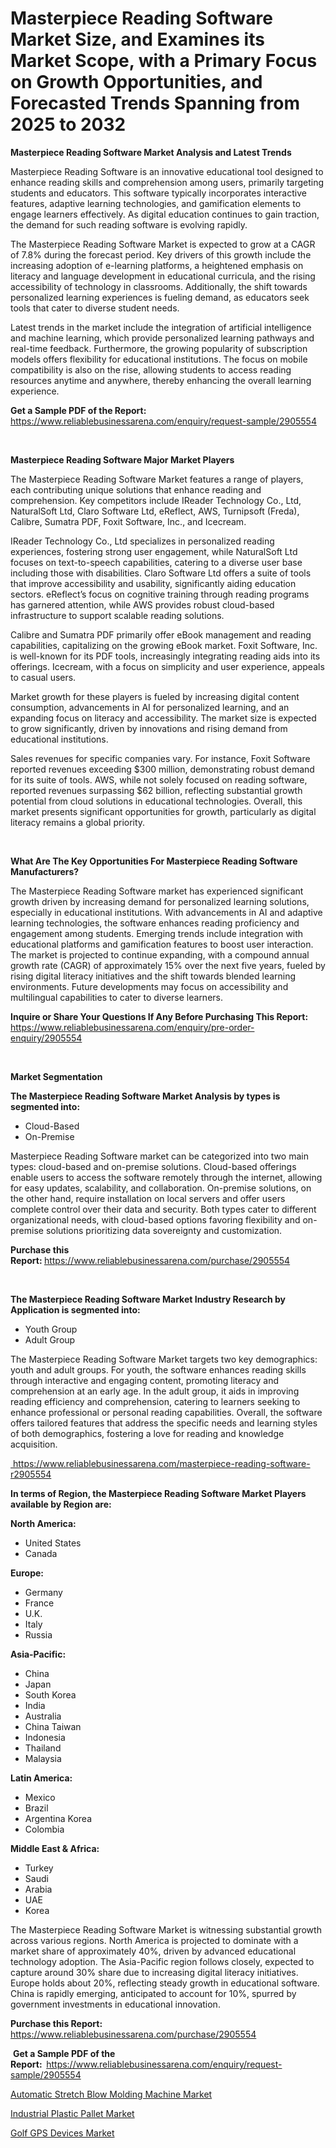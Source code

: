 <p><h1>Masterpiece Reading Software Market Size, and Examines its Market Scope, with a Primary Focus on Growth Opportunities, and Forecasted Trends Spanning from 2025 to 2032</h1></p><p><strong>Masterpiece Reading Software Market Analysis and Latest Trends</strong></p>
<p><p>Masterpiece Reading Software is an innovative educational tool designed to enhance reading skills and comprehension among users, primarily targeting students and educators. This software typically incorporates interactive features, adaptive learning technologies, and gamification elements to engage learners effectively. As digital education continues to gain traction, the demand for such reading software is evolving rapidly.</p><p>The Masterpiece Reading Software Market is expected to grow at a CAGR of 7.8% during the forecast period. Key drivers of this growth include the increasing adoption of e-learning platforms, a heightened emphasis on literacy and language development in educational curricula, and the rising accessibility of technology in classrooms. Additionally, the shift towards personalized learning experiences is fueling demand, as educators seek tools that cater to diverse student needs.</p><p>Latest trends in the market include the integration of artificial intelligence and machine learning, which provide personalized learning pathways and real-time feedback. Furthermore, the growing popularity of subscription models offers flexibility for educational institutions. The focus on mobile compatibility is also on the rise, allowing students to access reading resources anytime and anywhere, thereby enhancing the overall learning experience.</p></p>
<p><strong>Get a Sample PDF of the Report:&nbsp;</strong> <a href="https://www.reliablebusinessarena.com/enquiry/request-sample/2905554?utm_campaign=1841&utm_medium=2&utm_source=Github&utm_content=ia&utm_term=12032025&utm_id=masterpiece-reading-software">https://www.reliablebusinessarena.com/enquiry/request-sample/2905554</a></p>
<p>&nbsp;</p>
<p><strong>Masterpiece Reading Software Major Market Players</strong></p>
<p><p>The Masterpiece Reading Software Market features a range of players, each contributing unique solutions that enhance reading and comprehension. Key competitors include IReader Technology Co., Ltd, NaturalSoft Ltd, Claro Software Ltd, eReflect, AWS, Turnipsoft (Freda), Calibre, Sumatra PDF, Foxit Software, Inc., and Icecream.</p><p>IReader Technology Co., Ltd specializes in personalized reading experiences, fostering strong user engagement, while NaturalSoft Ltd focuses on text-to-speech capabilities, catering to a diverse user base including those with disabilities. Claro Software Ltd offers a suite of tools that improve accessibility and usability, significantly aiding education sectors. eReflect’s focus on cognitive training through reading programs has garnered attention, while AWS provides robust cloud-based infrastructure to support scalable reading solutions.</p><p>Calibre and Sumatra PDF primarily offer eBook management and reading capabilities, capitalizing on the growing eBook market. Foxit Software, Inc. is well-known for its PDF tools, increasingly integrating reading aids into its offerings. Icecream, with a focus on simplicity and user experience, appeals to casual users.</p><p>Market growth for these players is fueled by increasing digital content consumption, advancements in AI for personalized learning, and an expanding focus on literacy and accessibility. The market size is expected to grow significantly, driven by innovations and rising demand from educational institutions.</p><p>Sales revenues for specific companies vary. For instance, Foxit Software reported revenues exceeding $300 million, demonstrating robust demand for its suite of tools. AWS, while not solely focused on reading software, reported revenues surpassing $62 billion, reflecting substantial growth potential from cloud solutions in educational technologies. Overall, this market presents significant opportunities for growth, particularly as digital literacy remains a global priority.</p></p>
<p>&nbsp;</p>
<p><strong>What Are The Key Opportunities For Masterpiece Reading Software Manufacturers?</strong></p>
<p><p>The Masterpiece Reading Software market has experienced significant growth driven by increasing demand for personalized learning solutions, especially in educational institutions. With advancements in AI and adaptive learning technologies, the software enhances reading proficiency and engagement among students. Emerging trends include integration with educational platforms and gamification features to boost user interaction. The market is projected to continue expanding, with a compound annual growth rate (CAGR) of approximately 15% over the next five years, fueled by rising digital literacy initiatives and the shift towards blended learning environments. Future developments may focus on accessibility and multilingual capabilities to cater to diverse learners.</p></p>
<p><strong>Inquire or Share Your Questions If Any Before Purchasing This Report:</strong> <a href="https://www.reliablebusinessarena.com/enquiry/pre-order-enquiry/2905554?utm_campaign=1841&utm_medium=2&utm_source=Github&utm_content=ia&utm_term=12032025&utm_id=masterpiece-reading-software">https://www.reliablebusinessarena.com/enquiry/pre-order-enquiry/2905554</a></p>
<p>&nbsp;</p>
<p><strong>Market Segmentation</strong></p>
<p><strong>The Masterpiece Reading Software Market Analysis by types is segmented into:</strong></p>
<p><ul><li>Cloud-Based</li><li>On-Premise</li></ul></p>
<p><p>Masterpiece Reading Software market can be categorized into two main types: cloud-based and on-premise solutions. Cloud-based offerings enable users to access the software remotely through the internet, allowing for easy updates, scalability, and collaboration. On-premise solutions, on the other hand, require installation on local servers and offer users complete control over their data and security. Both types cater to different organizational needs, with cloud-based options favoring flexibility and on-premise solutions prioritizing data sovereignty and customization.</p></p>
<p><strong>Purchase this Report:&nbsp;</strong><a href="https://www.reliablebusinessarena.com/purchase/2905554?utm_campaign=1841&utm_medium=2&utm_source=Github&utm_content=ia&utm_term=12032025&utm_id=masterpiece-reading-software">https://www.reliablebusinessarena.com/purchase/2905554</a></p>
<p>&nbsp;</p>
<p><strong>The Masterpiece Reading Software Market Industry Research by Application is segmented into:</strong></p>
<p><ul><li>Youth Group</li><li>Adult Group</li></ul></p>
<p><p>The Masterpiece Reading Software Market targets two key demographics: youth and adult groups. For youth, the software enhances reading skills through interactive and engaging content, promoting literacy and comprehension at an early age. In the adult group, it aids in improving reading efficiency and comprehension, catering to learners seeking to enhance professional or personal reading capabilities. Overall, the software offers tailored features that address the specific needs and learning styles of both demographics, fostering a love for reading and knowledge acquisition.</p></p>
<p><a href="https://www.reliablebusinessarena.com/masterpiece-reading-software-r2905554?utm_campaign=1841&utm_medium=2&utm_source=Github&utm_content=ia&utm_term=12032025&utm_id=masterpiece-reading-software">&nbsp;https://www.reliablebusinessarena.com/masterpiece-reading-software-r2905554</a></p>
<p><strong>In terms of Region, the Masterpiece Reading Software Market Players available by Region are:</strong></p>
<p>
    <p> <strong> North America: </strong>
        <ul>
            <li>United States</li>
            <li>Canada</li>
        </ul>
        </p> 
    <p> <strong> Europe: </strong>
        <ul>
            <li>Germany</li>
            <li>France</li>
            <li>U.K.</li>
            <li>Italy</li>
            <li>Russia</li>
        </ul>
        </p> 
    <p> <strong> Asia-Pacific: </strong>
        <ul>
            <li>China</li>
            <li>Japan</li>
            <li>South Korea</li>
            <li>India</li>
            <li>Australia</li>
            <li>China Taiwan</li>
            <li>Indonesia</li>
            <li>Thailand</li>
            <li>Malaysia</li>
        </ul>
        </p> 
    <p> <strong> Latin America: </strong>
        <ul>
            <li>Mexico</li>
            <li>Brazil</li>
            <li>Argentina Korea</li>
            <li>Colombia</li>
        </ul>
        </p> 
    <p> <strong> Middle East & Africa: </strong>
        <ul>
            <li>Turkey</li>
            <li>Saudi</li>
            <li>Arabia</li>
            <li>UAE</li>
            <li>Korea</li>
        </ul>
    </p>
    </p>
<p><p>The Masterpiece Reading Software Market is witnessing substantial growth across various regions. North America is projected to dominate with a market share of approximately 40%, driven by advanced educational technology adoption. The Asia-Pacific region follows closely, expected to capture around 30% share due to increasing digital literacy initiatives. Europe holds about 20%, reflecting steady growth in educational software. China is rapidly emerging, anticipated to account for 10%, spurred by government investments in educational innovation.</p></p>
<p><strong>Purchase this Report: </strong><a href="https://www.reliablebusinessarena.com/purchase/2905554?utm_campaign=1841&utm_medium=2&utm_source=Github&utm_content=ia&utm_term=12032025&utm_id=masterpiece-reading-software">https://www.reliablebusinessarena.com/purchase/2905554</a></p>
<p>&nbsp;<strong>Get a Sample PDF of the Report:&nbsp;&nbsp;</strong><a href="https://www.reliablebusinessarena.com/enquiry/request-sample/2905554?utm_campaign=1841&utm_medium=2&utm_source=Github&utm_content=ia&utm_term=12032025&utm_id=masterpiece-reading-software">https://www.reliablebusinessarena.com/enquiry/request-sample/2905554</a></p>
<p><strong></strong></p>
<p><p><a href="https://github.com/airitaursela/Market-Research-Report-List-1/blob/main/automatic-stretch-blow-molding-machine-market.md?utm_campaign=1841&utm_medium=2&utm_source=Github&utm_content=ia&utm_term=12032025&utm_id=masterpiece-reading-software">Automatic Stretch Blow Molding Machine Market</a></p><p><a href="https://github.com/sacmatidora/Market-Research-Report-List-1/blob/main/industrial-plastic-pallet-market.md?utm_campaign=1841&utm_medium=2&utm_source=Github&utm_content=ia&utm_term=12032025&utm_id=masterpiece-reading-software">Industrial Plastic Pallet Market</a></p><p><a href="https://github.com/zalubakoraka/Market-Research-Report-List-1/blob/main/golf-gps-devices-market.md?utm_campaign=1841&utm_medium=2&utm_source=Github&utm_content=ia&utm_term=12032025&utm_id=masterpiece-reading-software">Golf GPS Devices Market</a></p></p>